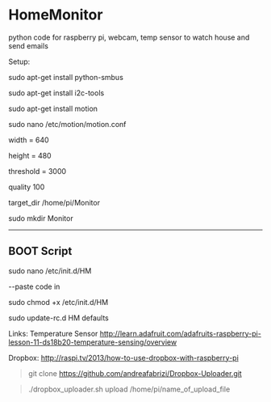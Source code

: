 HomeMonitor
===========

python code for raspberry pi, webcam, temp sensor to watch house and send emails

Setup:

sudo apt-get install python-smbus

sudo apt-get install i2c-tools

sudo apt-get install motion

sudo nano /etc/motion/motion.conf

width = 640

height = 480

threshold = 3000

quality 100

target_dir /home/pi/Monitor


sudo mkdir Monitor


----------
BOOT Script
----------
sudo nano /etc/init.d/HM

--paste code in

sudo chmod +x /etc/init.d/HM

sudo update-rc.d HM defaults



Links:
Temperature Sensor
http://learn.adafruit.com/adafruits-raspberry-pi-lesson-11-ds18b20-temperature-sensing/overview

Dropbox:
http://raspi.tv/2013/how-to-use-dropbox-with-raspberry-pi
>git clone https://github.com/andreafabrizi/Dropbox-Uploader.git

>./dropbox_uploader.sh upload /home/pi/name_of_upload_file
